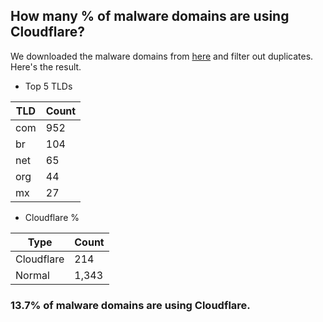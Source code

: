 ## How many % of malware domains are using Cloudflare?


We downloaded the malware domains from [here](https://urlhaus.abuse.ch) and filter out duplicates.
Here's the result.


[//]: # (start replacement)


- Top 5 TLDs

| TLD | Count |
| --- | --- |
| com | 952 |
| br | 104 |
| net | 65 |
| org | 44 |
| mx | 27 |


- Cloudflare %

| Type | Count |
| --- | --- |
| Cloudflare | 214 |
| Normal | 1,343 |


### 13.7% of malware domains are using Cloudflare.